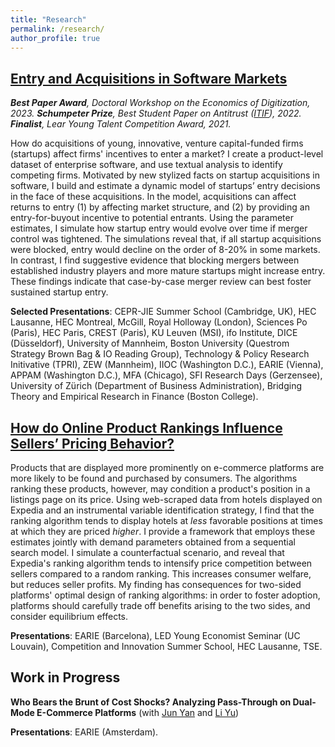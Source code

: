 ```yaml
---
title: "Research"
permalink: /research/
author_profile: true
---
```



## [Entry and Acquisitions in Software Markets](https://luiseeisfeld.github.io/assets/docs/JMP_Eisfeld_TSE.pdf)

_**Best Paper Award**, Doctoral Workshop on the Economics of Digitization, 2023.  **Schumpeter Prize**, Best Student Paper on Antitrust ([ITIF](https://itif.org/publications/2022/03/28/schumpeter-prize-best-student-paper-antitrust/)), 2022. **Finalist**, Lear Young Talent Competition Award, 2021._

How do acquisitions of young, innovative, venture capital-funded firms (startups) affect firms' incentives to enter a market? I create a product-level dataset of enterprise software, and use textual analysis to identify competing firms. Motivated by new stylized facts on startup acquisitions in software, I build and estimate a dynamic model of startups’ entry decisions in the face of these acquisitions. In the model, acquisitions can affect returns to entry (1) by affecting market structure, and (2) by providing an entry-for-buyout incentive to potential entrants. Using the parameter estimates, I simulate how startup entry would evolve over time if merger control was tightened. The simulations reveal that, if all startup acquisitions were blocked, entry would decline on the order of 8-20% in some markets. In contrast, I find suggestive evidence that blocking mergers between established industry players and more mature startups might increase entry. These findings indicate that case-by-case merger review can best foster sustained startup entry.
    
**Selected Presentations**: CEPR-JIE Summer School (Cambridge, UK), HEC Lausanne, HEC Montreal, McGill, Royal Holloway (London), Sciences Po (Paris), HEC Paris, CREST (Paris), KU Leuven (MSI), ifo Institute, DICE (Düsseldorf), University of Mannheim, Boston University (Questrom Strategy Brown Bag & IO Reading Group), Technology & Policy Research Initivative (TPRI), ZEW (Mannheim), IIOC (Washington D.C.), EARIE (Vienna), APPAM (Washington D.C.), MFA (Chicago), SFI Research Days (Gerzensee), University of Zürich (Department of Business Administration), Bridging Theory and Empirical Research in Finance (Boston College).

## [How do Online Product Rankings Influence Sellers’ Pricing Behavior?](https://luiseeisfeld.github.io/assets/docs/HotelRankings_Eisfeld_TSE.pdf)

Products that are displayed more prominently on e-commerce platforms are more likely to be found and purchased by consumers. The algorithms ranking these products, however, may condition a product's position in a listings page on its price. Using web-scraped data from hotels displayed on Expedia and an instrumental variable identification strategy, I find that the ranking algorithm tends to display hotels at _less_ favorable positions at times at which they are priced _higher_. I provide a framework that employs these estimates jointly with demand parameters obtained from a sequential search model. I simulate a counterfactual scenario, and reveal that Expedia's ranking algorithm tends to intensify price competition between sellers compared to a random ranking. This increases consumer welfare, but reduces seller profits. My finding has consequences for two-sided platforms' optimal design of ranking algorithms: in order to foster adoption, platforms should carefully trade off benefits arising to the two sides, and consider equilibrium effects.

**Presentations**: EARIE (Barcelona), LED Young Economist Seminar (UC Louvain), Competition and Innovation Summer School, HEC Lausanne, TSE.

## Work in Progress

**Who Bears the Brunt of Cost Shocks? Analyzing Pass-Through on Dual-Mode E-Commerce Platforms** (with [Jun Yan](https://sites.google.com/view/jun-yan) and [Li Yu](https://liyu0510.github.io))

**Presentations**: EARIE (Amsterdam).


